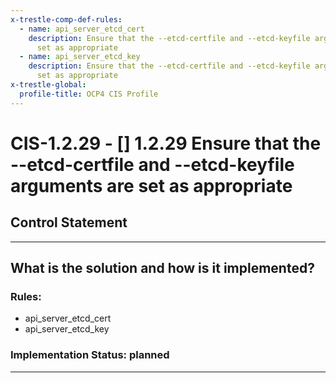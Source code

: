 ```yaml
---
x-trestle-comp-def-rules:
  - name: api_server_etcd_cert
    description: Ensure that the --etcd-certfile and --etcd-keyfile arguments are
      set as appropriate
  - name: api_server_etcd_key
    description: Ensure that the --etcd-certfile and --etcd-keyfile arguments are
      set as appropriate
x-trestle-global:
  profile-title: OCP4 CIS Profile
---
```


# CIS-1.2.29 - \[\] 1.2.29 Ensure that the --etcd-certfile and --etcd-keyfile arguments are set as appropriate

## Control Statement

______________________________________________________________________

## What is the solution and how is it implemented?

<!-- For implementation status enter one of: implemented, partial, planned, alternative, not-applicable -->

<!-- Note that the list of rules under ### Rules: is read-only and changes will not be captured after assembly to JSON -->

<!-- Enter possible prose for implementation response at the control level here, after this comment -->

### Rules:

  - api_server_etcd_cert
  - api_server_etcd_key

### Implementation Status: planned

______________________________________________________________________
